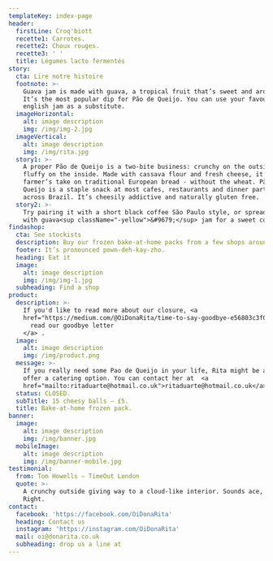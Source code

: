 ```yaml
---
templateKey: index-page
header:
  firstLine: Croq'biott
  recette1: Carrotes.
  recette2: Choux rouges.
  recette3: ' '
  title: Légumes lacto fermentés
story:
  cta: Lire notre histoire
  footnote: >-
    Guava jam is made with guava, a tropical fruit that’s sweet and aromatic.
    It’s the most popular dip for Pão de Queijo. You can use your favourite
    english jam as a substitute.
  imageHorizontal:
    alt: image description
    img: /img/img-2.jpg
  imageVertical:
    alt: image description
    img: /img/rita.jpg
  story1: >-
    A proper Pão de Queijo is a two-bite business: crunchy on the outside and
    fluffy on the inside. Made with cassava flour and fresh cheese, it’s a
    farmer’s take on traditional European bread - without the wheat. Pão de
    Queijo is a staple snack at most cafes, restaurants and dinner parties
    across Brazil. It’s cheesily addictive and naturally gluten free.
  story2: >-
    Try pairing it with a short black coffee São Paulo style, or spread thickly
    with guava<sup className="-yellow">&#9679;</sup> jam for a sweet contrast.
findashop:
  cta: See stockists
  description: Buy our frozen bake-at-home packs from a few shops around London.
  footer: It’s pronounced pown-deh-kay-zho.
  heading: Eat it
  image:
    alt: image description
    img: /img/img-1.jpg
  subheading: Find a shop
product:
  description: >-
    If you'd like to read more about our closure, <a
    href="https://medium.com/@OiDonaRita/time-to-say-goodbye-e56803c3f084">
      read our goodbye letter
    </a> .
  image:
    alt: image description
    img: /img/product.png
  message: >-
    If you really need some Pao de Queijo in your life, Rita might be able to
    offer a catering option. You can contact her at  <a
    href="mailto:ritaduarte@hotmail.co.uk">ritaduarte@hotmail.co.uk</a>.
  status: CLOSED.
  subTitle: 15 cheesy balls – £5.
  title: Bake-at-home frozen pack.
banner:
  image:
    alt: image description
    img: /img/banner.jpg
  mobileImage:
    alt: image description
    img: /img/banner-mobile.jpg
testimonial:
  from: Tom Howells – TimeOut London
  quote: >-
    A crunchy outside giving way to a cloud-like interior. Sounds ace, right?
    Right.
contact:
  facebook: 'https://facebook.com/OiDonaRita'
  heading: Contact us
  instagram: 'https://instagram.com/OiDonaRita'
  mail: oi@donarita.co.uk
  subheading: drop us a line at
---
```



